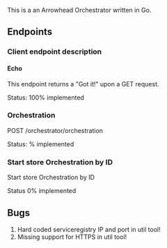 This is a an Arrowhead Orchestrator written in Go.

## Endpoints

### Client endpoint description


#### Echo
This endpoint returns a "Got it!" upon a GET request.

Status: 100% implemented

### Orchestration
POST /orchestrator/orchestration

Status: % implemented

### Start store Orchestration by ID
Start store Orchestration by ID

Status 0% implemented

## Bugs
1. Hard coded serviceregistry IP and port in util tool!
2. Missing support for HTTPS in util tool!
